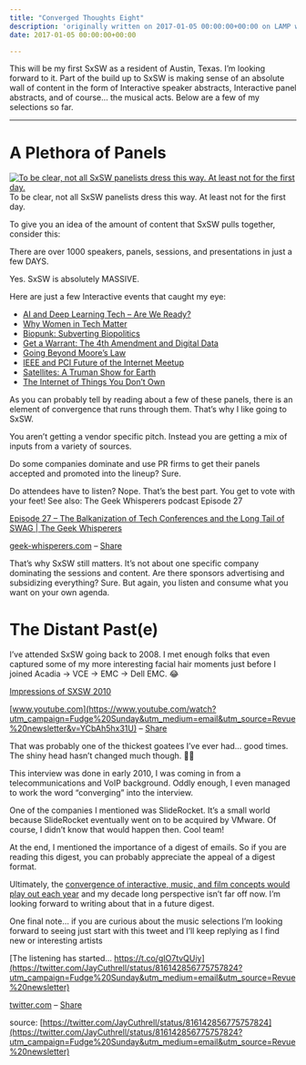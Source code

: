 ```yaml
---
title: "Converged Thoughts Eight"
description: 'originally written on 2017-01-05 00:00:00+00:00 on LAMP with vi, WordPress, Jekyll, Gatsby Cloud, Netlify, Revue, Substack, or Buttondown'
date: 2017-01-05 00:00:00+00:00

---
```


This will be my first SxSW as a resident of Austin, Texas. I’m looking forward to it. Part of the build up to SxSW is making sense of an absolute wall of content in the form of Interactive speaker abstracts, Interactive panel abstracts, and of course… the musical acts. Below are a few of my selections so far.



---

A Plethora of Panels
====================

[![To be clear, not all SxSW panelists dress this way. At least not for the first day.](https://substack.com/static/83ff8d529fc2b0969fbec0f29649a2a3/b4294/GWAR_on_stage.jpg "To be clear, not all SxSW panelists dress this way. At least not for the first day.")](https://substackcdn.com/image/fetch/f_auto,q_auto:good,fl_progressive:steep/https%3A%2F%2Fsubstack.com%2Fstatic%2F83ff8d529fc2b0969fbec0f29649a2a3%2Fb4294%2FGWAR_on_stage.jpg)To be clear, not all SxSW panelists dress this way. At least not for the first day.

To give you an idea of the amount of content that SxSW pulls together, consider this:

There are over 1000 speakers, panels, sessions, and presentations in just a few DAYS.

Yes. SxSW is absolutely MASSIVE.

Here are just a few Interactive events that caught my eye:

* [AI and Deep Learning Tech – Are We Ready?](http://schedule.sxsw.com/2017/events/PP60701?utm_campaign=Fudge%20Sunday&utm_medium=email&utm_source=Revue%20newsletter)
* [Why Women in Tech Matter](http://schedule.sxsw.com/2017/events/PP65803?utm_campaign=Fudge%20Sunday&utm_medium=email&utm_source=Revue%20newsletter)
* [Biopunk: Subverting Biopolitics](http://schedule.sxsw.com/2017/events/PP65991?utm_campaign=Fudge%20Sunday&utm_medium=email&utm_source=Revue%20newsletter)
* [Get a Warrant: The 4th Amendment and Digital Data](http://schedule.sxsw.com/2017/events/PP64349?utm_campaign=Fudge%20Sunday&utm_medium=email&utm_source=Revue%20newsletter)
* [Going Beyond Moore’s Law](http://schedule.sxsw.com/2017/events/PP65652?utm_campaign=Fudge%20Sunday&utm_medium=email&utm_source=Revue%20newsletter)
* [IEEE and PCI Future of the Internet Meetup](http://schedule.sxsw.com/2017/events/PP69212?utm_campaign=Fudge%20Sunday&utm_medium=email&utm_source=Revue%20newsletter)
* [Satellites: A Truman Show for Earth](http://schedule.sxsw.com/2017/events/PP66756?utm_campaign=Fudge%20Sunday&utm_medium=email&utm_source=Revue%20newsletter)
* [The Internet of Things You Don’t Own](http://schedule.sxsw.com/2017/events/PP66383?utm_campaign=Fudge%20Sunday&utm_medium=email&utm_source=Revue%20newsletter)

As you can probably tell by reading about a few of these panels, there is an element of convergence that runs through them. That’s why I like going to SxSW.

You aren’t getting a vendor specific pitch. Instead you are getting a mix of inputs from a variety of sources.

Do some companies dominate and use PR firms to get their panels accepted and promoted into the lineup? Sure.

Do attendees have to listen? Nope. That’s the best part. You get to vote with your feet! See also: The Geek Whisperers podcast Episode 27

[Episode 27 – The Balkanization of Tech Conferences and the Long Tail of SWAG | The Geek Whisperers](http://geek-whisperers.com/2013/11/episode-27-the-balkanization-of-tech-conferences-and-the-long-tail-of-swag/?utm_campaign=Fudge%20Sunday&utm_medium=email&utm_source=Revue%20newsletter)

[geek-whisperers.com](http://geek-whisperers.com/2013/11/episode-27-the-balkanization-of-tech-conferences-and-the-long-tail-of-swag/?utm_campaign=Fudge%20Sunday&utm_medium=email&utm_source=Revue%20newsletter) – [Share](http://rev.vu/QQAPO?utm_campaign=Issue&utm_content=share&utm_medium=email&utm_source=Fudge+Sunday)

That’s why SxSW still matters. It’s not about one specific company dominating the sessions and content. Are there sponsors advertising and subsidizing everything? Sure. But again, you listen and consume what you want on your own agenda.

The Distant Past(e)
===================

I’ve attended SxSW going back to 2008. I met enough folks that even captured some of my more interesting facial hair moments just before I joined Acadia -> VCE -> EMC -> Dell EMC. 😂

[Impressions of SXSW 2010](https://www.youtube.com/watch?utm_campaign=Fudge%20Sunday&utm_medium=email&utm_source=Revue%20newsletter&v=YCbAh5hx31U)

[www.youtube.com](https://www.youtube.com/watch?utm_campaign=Fudge%20Sunday&utm_medium=email&utm_source=Revue%20newsletter&v=YCbAh5hx31U) – [Share](http://rev.vu/PQyoq?utm_campaign=Issue&utm_content=share&utm_medium=email&utm_source=Fudge+Sunday)

That was probably one of the thickest goatees I’ve ever had… good times. The shiny head hasn’t changed much though. 👴🏼

This interview was done in early 2010, I was coming in from a telecommunications and VoIP background. Oddly enough, I even managed to work the word “converging” into the interview.

One of the companies I mentioned was SlideRocket. It’s a small world because SlideRocket eventually went on to be acquired by VMware. Of course, I didn’t know that would happen then. Cool team!

At the end, I mentioned the importance of a digest of emails. So if you are reading this digest, you can probably appreciate the appeal of a digest format.

Ultimately, the [convergence of interactive, music, and film concepts would play out each year](/converged-thoughts-four) and my decade long perspective isn’t far off now. I’m looking forward to writing about that in a future digest.

One final note… if you are curious about the music selections I’m looking forward to seeing just start with this tweet and I’ll keep replying as I find new or interesting artists

[The listening has started… https://t.co/gIO7tvQUiy](https://twitter.com/JayCuthrell/status/816142856775757824?utm_campaign=Fudge%20Sunday&utm_medium=email&utm_source=Revue%20newsletter)

[twitter.com](https://twitter.com/JayCuthrell/status/816142856775757824?utm_campaign=Fudge%20Sunday&utm_medium=email&utm_source=Revue%20newsletter) – [Share](http://rev.vu/Z3406?utm_campaign=Issue&utm_content=share&utm_medium=email&utm_source=Fudge+Sunday)

source: [https://twitter.com/JayCuthrell/status/816142856775757824](https://twitter.com/JayCuthrell/status/816142856775757824?utm_campaign=Fudge%20Sunday&utm_medium=email&utm_source=Revue%20newsletter)


